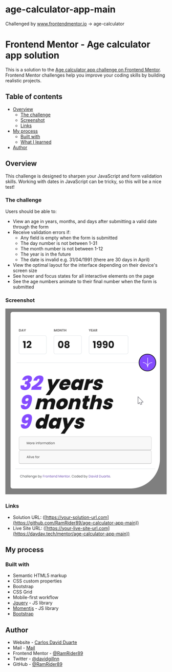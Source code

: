 # age-calculator-app-main
Challenged by www.frontendmentor.io -> age-calculator
# Frontend Mentor - Age calculator app solution

This is a solution to the [Age calculator app challenge on Frontend Mentor](https://www.frontendmentor.io/challenges/age-calculator-app-dF9DFFpj-Q). Frontend Mentor challenges help you improve your coding skills by building realistic projects. 

## Table of contents

- [Overview](#overview)
  - [The challenge](#the-challenge)
  - [Screenshot](#screenshot)
  - [Links](#links)
- [My process](#my-process)
  - [Built with](#built-with)
  - [What I learned](#what-i-learned)
- [Author](#author)

## Overview
This challenge is designed to sharpen your JavaScript and form validation skills. Working with dates in JavaScript can be tricky, so this will be a nice test!

### The challenge

Users should be able to:

- View an age in years, months, and days after submitting a valid date through the form
- Receive validation errors if:
  - Any field is empty when the form is submitted
  - The day number is not between 1-31
  - The month number is not between 1-12
  - The year is in the future
  - The date is invalid e.g. 31/04/1991 (there are 30 days in April)
- View the optimal layout for the interface depending on their device's screen size
- See hover and focus states for all interactive elements on the page
- See the age numbers animate to their final number when the form is submitted

### Screenshot

![](./design/screenshot.png)

### Links

- Solution URL: ([https://your-solution-url.com](https://github.com/RamRider89/age-calculator-app-main))
- Live Site URL: ([https://your-live-site-url.com](https://davdav.tech/mentor/age-calculator-app-main))

## My process

### Built with

- Semantic HTML5 markup
- CSS custom properties
- Bootstrap
- CSS Grid
- Mobile-first workflow
- [Jquery](www.jquery.com) - JS library
- [Momentjs](https://momentjs.com/) - JS library
- [Bootstrap](getbootstrap.com/)


## Author

- Website - [Carlos David Duarte](https://www.davdav.tech)
- Mail - [Mail](hola@davdav.tech)
- Frontend Mentor - [@RamRider89](https://www.frontendmentor.io/profile/RamRider89)
- Twitter - [@davidgillnn](https://www.twitter.com/davidgillnn)
- GitHub - [@RamRider89](https://github.com/RamRider89/)
